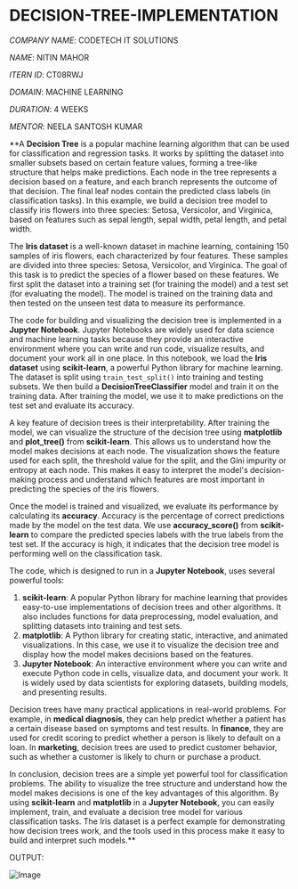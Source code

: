 # DECISION-TREE-IMPLEMENTATION
*COMPANY NAME*: CODETECH IT SOLUTIONS

*NAME*: NITIN MAHOR

*ITERN ID*: CT08RWJ

*DOMAIN*: MACHINE LEARNING

*DURATION*: 4 WEEKS

*MENTOR*: NEELA SANTOSH KUMAR 

**A **Decision Tree** is a popular machine learning algorithm that can be used for classification and regression tasks. It works by splitting the dataset into smaller subsets based on certain feature values, forming a tree-like structure that helps make predictions. Each node in the tree represents a decision based on a feature, and each branch represents the outcome of that decision. The final leaf nodes contain the predicted class labels (in classification tasks). In this example, we build a decision tree model to classify iris flowers into three species: Setosa, Versicolor, and Virginica, based on features such as sepal length, sepal width, petal length, and petal width.

The **Iris dataset** is a well-known dataset in machine learning, containing 150 samples of iris flowers, each characterized by four features. These samples are divided into three species: Setosa, Versicolor, and Virginica. The goal of this task is to predict the species of a flower based on these features. We first split the dataset into a training set (for training the model) and a test set (for evaluating the model). The model is trained on the training data and then tested on the unseen test data to measure its performance.

The code for building and visualizing the decision tree is implemented in a **Jupyter Notebook**. Jupyter Notebooks are widely used for data science and machine learning tasks because they provide an interactive environment where you can write and run code, visualize results, and document your work all in one place. In this notebook, we load the **Iris dataset** using **scikit-learn**, a powerful Python library for machine learning. The dataset is split using `train_test_split()` into training and testing subsets. We then build a **DecisionTreeClassifier** model and train it on the training data. After training the model, we use it to make predictions on the test set and evaluate its accuracy.

A key feature of decision trees is their interpretability. After training the model, we can visualize the structure of the decision tree using **matplotlib** and **plot_tree()** from **scikit-learn**. This allows us to understand how the model makes decisions at each node. The visualization shows the feature used for each split, the threshold value for the split, and the Gini impurity or entropy at each node. This makes it easy to interpret the model's decision-making process and understand which features are most important in predicting the species of the iris flowers.

Once the model is trained and visualized, we evaluate its performance by calculating its **accuracy**. Accuracy is the percentage of correct predictions made by the model on the test data. We use **accuracy_score()** from **scikit-learn** to compare the predicted species labels with the true labels from the test set. If the accuracy is high, it indicates that the decision tree model is performing well on the classification task.

The code, which is designed to run in a **Jupyter Notebook**, uses several powerful tools:
1. **scikit-learn**: A popular Python library for machine learning that provides easy-to-use implementations of decision trees and other algorithms. It also includes functions for data preprocessing, model evaluation, and splitting datasets into training and test sets.
2. **matplotlib**: A Python library for creating static, interactive, and animated visualizations. In this case, we use it to visualize the decision tree and display how the model makes decisions based on the features.
3. **Jupyter Notebook**: An interactive environment where you can write and execute Python code in cells, visualize data, and document your work. It is widely used by data scientists for exploring datasets, building models, and presenting results.

Decision trees have many practical applications in real-world problems. For example, in **medical diagnosis**, they can help predict whether a patient has a certain disease based on symptoms and test results. In **finance**, they are used for credit scoring to predict whether a person is likely to default on a loan. In **marketing**, decision trees are used to predict customer behavior, such as whether a customer is likely to churn or purchase a product.

In conclusion, decision trees are a simple yet powerful tool for classification problems. The ability to visualize the tree structure and understand how the model makes decisions is one of the key advantages of this algorithm. By using **scikit-learn** and **matplotlib** in a **Jupyter Notebook**, you can easily implement, train, and evaluate a decision tree model for various classification tasks. The Iris dataset is a perfect example for demonstrating how decision trees work, and the tools used in this process make it easy to build and interpret such models.**

OUTPUT:

![Image](https://github.com/user-attachments/assets/528f5489-91e4-406f-85fe-10b5cba8ade4)
